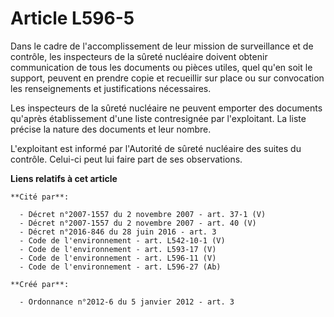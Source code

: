 # Article L596-5

Dans le cadre de l'accomplissement de leur mission de surveillance et de contrôle, les inspecteurs de la sûreté nucléaire
doivent obtenir communication de tous les documents ou pièces utiles, quel qu'en soit le support, peuvent en prendre copie et
recueillir sur place ou sur convocation les renseignements et justifications nécessaires. 

Les inspecteurs de la sûreté nucléaire ne peuvent emporter des documents qu'après établissement d'une liste contresignée par
l'exploitant. La liste précise la nature des documents et leur nombre. 

L'exploitant est informé par l'Autorité de sûreté nucléaire des suites du contrôle. Celui-ci peut lui faire part de ses
observations.

**Liens relatifs à cet article**

	**Cité par**:

	  - Décret n°2007-1557 du 2 novembre 2007 - art. 37-1 (V)
	  - Décret n°2007-1557 du 2 novembre 2007 - art. 40 (V)
	  - Décret n°2016-846 du 28 juin 2016 - art. 3
	  - Code de l'environnement - art. L542-10-1 (V)
	  - Code de l'environnement - art. L593-17 (V)
	  - Code de l'environnement - art. L596-11 (V)
	  - Code de l'environnement - art. L596-27 (Ab)

	**Créé par**:

	  - Ordonnance n°2012-6 du 5 janvier 2012 - art. 3
